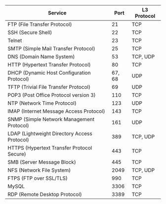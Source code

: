 | Service                                      | Port   | L3 Protocol |
| -------------------------------------------- | ------ | ----------- |
| FTP (File Transfer Protocol)                 | 21     | TCP         |
| SSH (Secure Shell)                           | 22     | TCP         |
| Telnet                                       | 23     | TCP         |
| SMTP (Simple Mail Transfer Protocol)         | 25     | TCP         |
| DNS (Domain Name System)                     | 53     | TCP, UDP    |
| HTTP (Hypertext Transfer Protocol)           | 80     | TCP         |
| DHCP (Dynamic Host Configuration Protocol)   | 67, 68 | UDP         |
| TFTP (Trivial File Transfer Protocol)        | 69     | UDP         |
| POP3 (Post Office Protocol version 3)        | 110    | TCP         |
| NTP (Network Time Protocol)                  | 123    | UDP         |
| IMAP (Internet Message Access Protocol)      | 143    | TCP         |
| SNMP (Simple Network Management Protocol)    | 161    | UDP         |
| LDAP (Lightweight Directory Access Protocol) | 389    | TCP, UDP    |
| HTTPS (Hypertext Transfer Protocol Secure)   | 443    | TCP         |
| SMB (Server Message Block)                   | 445    | TCP         |
| NFS (Network File System)                    | 2049   | TCP, UDP    |
| FTPS (FTP over SSL/TLS)                      | 990    | TCP         |
| MySQL                                        | 3306   | TCP         |
| RDP (Remote Desktop Protocol)                | 3389   | TCP         |
